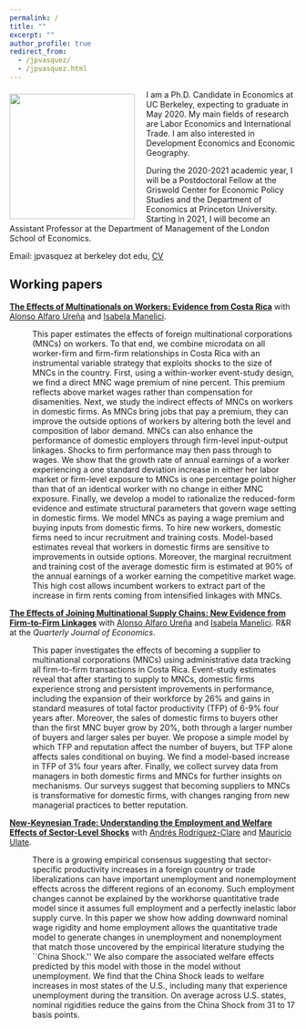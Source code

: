 ```yaml
---
permalink: /
title: ""
excerpt: ""
author_profile: true
redirect_from: 
  - /jpvasquez/
  - /jpvasquez.html
---
```



<img class="img-responsive" style="float: left; margin: 7px 20px 0px 0px;" src="/images/profile.jpg" width="220"> I am a Ph.D. Candidate in Economics at UC Berkeley, expecting to graduate in May 2020. My main fields of research are Labor Economics and International Trade. I am also interested in Development Economics and Economic Geography.

During the 2020-2021 academic year, I will be a Postdoctoral Fellow at the Griswold Center for Economic Policy Studies and the Department of Economics at Princeton University. Starting in 2021, I will become an Assistant Professor at the Department of Management of the London School of Economics.

Email: jpvasquez at berkeley dot edu,   [CV](/files/CV_Jose_Vasquez.pdf)    

## Working papers

[**The Effects of Multinationals on Workers: Evidence from Costa Rica**](/files/jmp.pdf) with [Alonso Alfaro Ureña](https://sites.google.com/view/alfarourena) and [Isabela Manelici](https://www.isabelamanelici.com/). 
<dl><dd> This paper estimates the effects of foreign multinational corporations (MNCs) on workers. To that end, we combine microdata on all worker-firm and firm-firm relationships in Costa Rica with an instrumental variable strategy that exploits shocks to the size of MNCs in the country. First, using a within-worker event-study design, we find a direct MNC wage premium of nine percent. This premium reflects above market wages rather than compensation for disamenities. Next, we study the indirect effects of MNCs on workers in domestic firms. As MNCs bring jobs that pay a premium, they can improve the outside options of workers by altering both the level and composition of labor demand. MNCs can also enhance the performance of domestic employers through firm-level input-output linkages. Shocks to firm performance may then pass through to wages. We show that the growth rate of annual earnings of a worker experiencing a one standard deviation increase in either her labor market or firm-level exposure to MNCs is one percentage point higher than that of an identical worker with no change in either MNC exposure. Finally, we develop a model to rationalize the reduced-form evidence and estimate structural parameters that govern wage setting in domestic firms. We model MNCs as paying a wage premium and buying inputs from domestic firms. To hire new workers, domestic firms need to incur recruitment and training costs. Model-based estimates reveal that workers in domestic firms are sensitive to improvements in outside options. Moreover, the marginal recruitment and training cost of the average domestic firm is estimated at 90% of the annual earnings of a worker earning the competitive market wage. This high cost allows incumbent workers to extract part of the increase in firm rents coming from intensified linkages with MNCs.</dd></dl>

[**The Effects of Joining Multinational Supply Chains: New Evidence from Firm-to-Firm Linkages**](/files/amv1.pdf) with [Alonso Alfaro Ureña](https://sites.google.com/view/alfarourena) and [Isabela Manelici](https://www.isabelamanelici.com/). R&R at the *Quarterly Journal of Economics*.    
<dl><dd> This paper investigates the effects of becoming a supplier to multinational corporations (MNCs) using administrative data tracking all firm-to-firm transactions in Costa Rica. Event-study estimates reveal that after starting to supply to MNCs, domestic firms experience strong and persistent improvements in performance, including the expansion of their workforce by 26% and gains in standard measures of total factor productivity (TFP) of 6-9% four years after. Moreover, the sales of domestic firms to buyers other than the first MNC buyer grow by 20%, both through a larger number of buyers and larger sales per buyer. We propose a simple model by which TFP and reputation affect the number of buyers, but TFP alone affects sales conditional on buying. We find a model-based increase in TFP of 3% four years after. Finally, we collect survey data from managers in both domestic firms and MNCs for further insights on mechanisms. Our surveys suggest that becoming suppliers to MNCs is transformative for domestic firms, with changes ranging from new managerial practices to better reputation. </dd></dl>

[**New-Keynesian Trade: Understanding the Employment and Welfare Effects of Sector-Level Shocks**](/files/nk_trade.pdf) with [Andrés Rodríguez-Clare](https://eml.berkeley.edu/~arodeml/) and [Mauricio Ulate](https://www.mauricioulate.com/). 

<dl><dd> There is a growing empirical consensus suggesting that sector-specific productivity increases in a foreign country or trade liberalizations can have important unemployment and nonemployment effects across the different regions of an economy.  Such employment changes cannot be explained by the workhorse quantitative trade model since it assumes full employment and a perfectly inelastic labor supply curve. In this paper we show how adding downward nominal wage rigidity and home employment allows the quantitative trade model to generate changes in unemployment and nonemployment that match those uncovered by the empirical literature studying the ``China Shock.'' We also compare the associated welfare effects predicted by this model with those in the model without unemployment. We find that the China Shock leads to welfare increases in most states of the U.S., including many that experience unemployment during the transition. On average across U.S. states, nominal rigidities reduce the gains from the China Shock from 31 to 17 basis points. </dd></dl>

